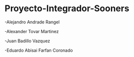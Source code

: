 # Proyecto-Integrador-Sooners

-Alejandro Andrade Rangel

-Alexander Tovar Martinez

-Juan Badillo Vazquez

-Eduardo Abisai Farfan Coronado

